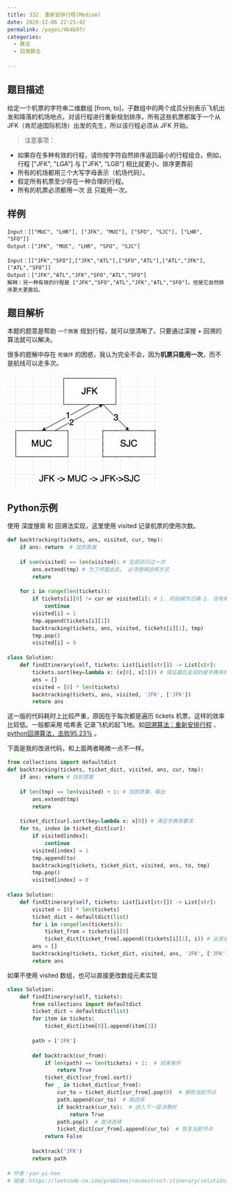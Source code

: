 ```yaml
---
title: 332. 重新安排行程(Medium)
date: 2020-12-06 22:25:42
permalink: /pages/4b4b97/
categories: 
  - 算法
  - 回溯算法

---
```


## 题目描述

给定一个机票的字符串二维数组 [from, to]，子数组中的两个成员分别表示飞机出发和降落的机场地点，对该行程进行重新规划排序。所有这些机票都属于一个从 JFK（肯尼迪国际机场）出发的先生，所以该行程必须从 JFK 开始。

> 注意事项：

- 如果存在多种有效的行程，请你按字符自然排序返回最小的行程组合。例如，行程 ["JFK", "LGA"] 与 ["JFK", "LGB"] 相比就更小，排序更靠前
- 所有的机场都用三个大写字母表示（机场代码）。
- 假定所有机票至少存在一种合理的行程。
- 所有的机票必须都用一次 且 只能用一次。

## 样例

```
Input：[["MUC", "LHR"], ["JFK", "MUC"], ["SFO", "SJC"], ["LHR", "SFO"]]
Output：["JFK", "MUC", "LHR", "SFO", "SJC"]

Input：[["JFK","SFO"],["JFK","ATL"],["SFO","ATL"],["ATL","JFK"],["ATL","SFO"]]
Output：["JFK","ATL","JFK","SFO","ATL","SFO"]
解释：另一种有效的行程是 ["JFK","SFO","ATL","JFK","ATL","SFO"]。但是它自然排序更大更靠后。
```

## 题目解析

本题的题意是帮助 `一个旅客` 规划行程，就可以很清晰了。只要通过深搜 +  回溯的算法就可以解决。

很多的题解中存在 `死循环` 的困惑，我认为完全不会，因为**机票只能用一次**，而不是航线可以走多次。

<img src="./assets/img/image-20201206223659679.png" alt="image-20201206223659679" style="zoom:50%;" />

## Python示例

使用 深度搜索 和 回溯法实现，这里使用 visited 记录机票的使用次数。

```python
def backtracking(tickets, ans, visited, cur, tmp):
    if ans: return  # 找到答案
    
    if sum(visited) == len(visited): # 全部访问过一次
        ans.extend(tmp) # 为了传值出去， 必须使用这样方式
        return 
 
    for i in range(len(tickets)):
        if tickets[i][0] != cur or visited[i]: # 1. 初始城市正确 2. 没有乘坐过
            continue
        visited[i] = 1
        tmp.append(tickets[i][1])
        backtracking(tickets, ans, visited, tickets[i][1], tmp)
        tmp.pop()
        visited[i] = 0

class Solution:
    def findItinerary(self, tickets: List[List[str]]) -> List[str]:
        tickets.sort(key=lambda x: (x[0], x[1])) # 保证最后呈现的是字典序的结果
        ans = []
        visited = [0] * len(tickets)
        backtracking(tickets, ans, visited, 'JFK', ['JFK'])
        return ans 
```

这一版的代码耗时上比较严重，原因在于每次都是遍历 tickets 机票，这样的效率比较低。一般都采用 哈希表 记录飞机的起飞地。如[回溯算法：重新安排行程](https://mp.weixin.qq.com/s?__biz=MzUxNjY5NTYxNA==&mid=2247485596&idx=1&sn=4a6ab3905fb1076cbb7f78673ef8afad&scene=21#wechat_redirect) 、[python回溯算法，击败95.23%](https://leetcode-cn.com/problems/reconstruct-itinerary/solution/pythonhui-su-suan-fa-ji-bai-9523-by-yun-yi-hen/) 。

下面是我的改进代码，和上面两者略微一点不一样。

```python
from collections import defaultdict
def backtracking(tickets, ticket_dict, visited, ans, cur, tmp):
    if ans: return # 找到答案

    if len(tmp) == len(visited) + 1: # 找到答案，输出
        ans.extend(tmp)
        return 
    
    ticket_dict[cur].sort(key=lambda x: x[0]) # 满足字典序要求
    for to, index in ticket_dict[cur]:
        if visited[index]:
            continue
        visited[index] = 1
        tmp.append(to)
        backtracking(tickets, ticket_dict, visited, ans, to, tmp)
        tmp.pop()
        visited[index] = 0

class Solution:
    def findItinerary(self, tickets: List[List[str]]) -> List[str]:
        visited = [0] * len(tickets)
        ticket_dict = defaultdict(list)
        for i in range(len(tickets)):
            ticket_from = tickets[i][0]
            ticket_dict[ticket_from].append((tickets[i][1], i)) # 出发站: (终点站, 车票序号) 
        ans = [] 
        backtracking(tickets, ticket_dict, visited, ans, 'JFK', ['JFK'])
        return ans
```

 如果不使用 visited 数组，也可以直接更改数组元素实现

```python
class Solution:
    def findItinerary(self, tickets):
        from collections import defaultdict
        ticket_dict = defaultdict(list)
        for item in tickets:
            ticket_dict[item[0]].append(item[1])

        path = ['JFK']

        def backtrack(cur_from):
            if len(path) == len(tickets) + 1:  # 结束条件
                return True
            ticket_dict[cur_from].sort()
            for _ in ticket_dict[cur_from]:
                cur_to = ticket_dict[cur_from].pop(0)  # 删除当前节点
                path.append(cur_to)  # 做选择
                if backtrack(cur_to):  # 进入下一层决策树
                    return True
                path.pop()  # 取消选择
                ticket_dict[cur_from].append(cur_to)  # 恢复当前节点
            return False

        backtrack('JFK')
        return path

# 作者：yun-yi-hen
# 链接：https://leetcode-cn.com/problems/reconstruct-itinerary/solution/pythonhui-su-suan-fa-ji-bai-9523-by-yun-yi-hen/
```

